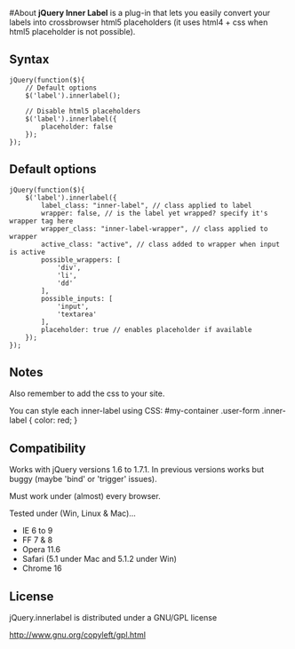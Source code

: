 #About
**jQuery Inner Label** is a plug-in that lets you easily convert your labels into crossbrowser html5 placeholders (it uses html4 + css when html5 placeholder is not possible).

## Syntax
```
jQuery(function($){
	// Default options
	$('label').innerlabel();
	
	// Disable html5 placeholders
	$('label').innerlabel({
		placeholder: false
	});
});
```
## Default options
```
jQuery(function($){
	$('label').innerlabel({
		label_class: "inner-label", // class applied to label
		wrapper: false, // is the label yet wrapped? specify it's wrapper tag here
		wrapper_class: "inner-label-wrapper", // class applied to wrapper
		active_class: "active", // class added to wrapper when input is active
		possible_wrappers: [
			'div',
			'li',
			'dd'
		],
		possible_inputs: [
			'input',
			'textarea'
		],
		placeholder: true // enables placeholder if available
	});
});
```

## Notes
Also remember to add the css to your site.

You can style each inner-label using CSS:
	#my-container .user-form .inner-label {
		color: red;
	}

## Compatibility

Works with jQuery versions 1.6 to 1.7.1. In previous versions works but buggy (maybe 'bind' or 'trigger' issues).

Must work under (almost) every browser. 

Tested under (Win, Linux & Mac)... 

* IE 6 to 9 
* FF 7 & 8 
* Opera 11.6
* Safari (5.1 under Mac and 5.1.2 under Win)
* Chrome 16

## License
jQuery.innerlabel is distributed under a GNU/GPL license

http://www.gnu.org/copyleft/gpl.html